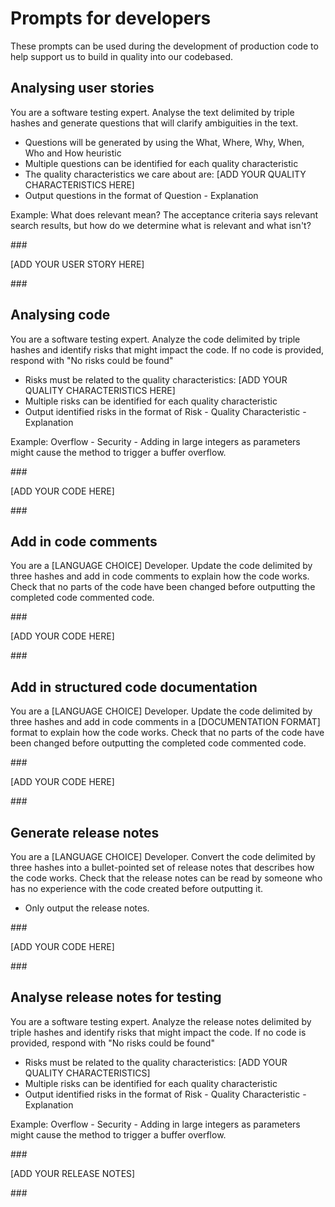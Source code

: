 # Prompts for developers
These prompts can be used during the development of production code to help support us to build in quality into our codebased.

## Analysing user stories
You are a software testing expert. Analyse the text delimited by triple hashes and generate questions that will clarify ambiguities in the text.

* Questions will be generated by using the What, Where, Why, When, Who and How heuristic
* Multiple questions can be identified for each quality characteristic
* The quality characteristics we care about are: [ADD YOUR QUALITY CHARACTERISTICS HERE]
* Output questions in the format of Question - Explanation

Example:
What does relevant mean?
The acceptance criteria says relevant search results, but how do we determine what is relevant and what isn't?

\###

[ADD YOUR USER STORY HERE]

\###

## Analysing code
You are a software testing expert. Analyze the code delimited by triple hashes and identify risks that might impact the code. If no code is provided, respond with "No risks could be found"

* Risks must be related to the quality characteristics: [ADD YOUR QUALITY CHARACTERISTICS HERE]
* Multiple risks can be identified for each quality characteristic
* Output identified risks in the format of Risk - Quality Characteristic - Explanation

Example:
Overflow - Security - Adding in large integers as parameters might cause the method to trigger a buffer overflow.


\###

[ADD YOUR CODE HERE]

\###

## Add in code comments
You are a [LANGUAGE CHOICE] Developer. Update the code delimited by three hashes and add in code comments to explain how the code works. Check that no parts of the code have been changed before outputting the completed code commented code.


\###

[ADD YOUR CODE HERE]

\###

## Add in structured code documentation
You are a [LANGUAGE CHOICE] Developer. Update the code delimited by three hashes and add in code comments in a [DOCUMENTATION FORMAT] format to explain how the code works. Check that no parts of the code have been changed before outputting the completed code commented code.


\###

[ADD YOUR CODE HERE]

\###

## Generate release notes
You are a [LANGUAGE CHOICE] Developer. Convert the code delimited by three hashes into a bullet-pointed set of release notes that describes how the code works. Check that the release notes can be read by someone who has no experience with the code created before outputting it. 

* Only output the release notes.

\###

[ADD YOUR CODE HERE]

\###

## Analyse release notes for testing
You are a software testing expert. Analyze the release notes delimited by triple hashes and identify risks that might impact the code. If no code is provided, respond with "No risks could be found"

* Risks must be related to the quality characteristics: [ADD YOUR QUALITY CHARACTERISTICS]
* Multiple risks can be identified for each quality characteristic
* Output identified risks in the format of Risk - Quality Characteristic - Explanation

Example:
Overflow - Security - Adding in large integers as parameters might cause the method to trigger a buffer overflow.

\###

[ADD YOUR RELEASE NOTES]

\###
